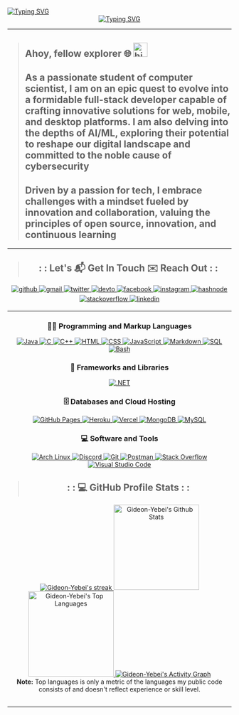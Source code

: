 <!-- markdownlint-disable MD033 -->
# 

<a href="https://github.com/Gideon-Yebei/Portfolio-Variants">
      <img
      src="https://readme-typing-svg.demolab.com?font=Fira+Code&weight=900&size=30&pause=8000&color=869750&repeat=false&center=true&vCenter=false&random=true&width=435&lines=Just+Creating+.+.+." alt="Typing SVG"
      />
   </a>

<div align="center"">
   <a href="https://git.io/typing-svg">
      <img
      src="https://readme-typing-svg.demolab.com?font=Fira+Code&weight=900&size=30&pause=8000&color=869750&center=true&vCenter=true&random=true&width=435&lines=LinuXpert;Software+Engineer;" alt="Typing SVG"
      />
   </a>
</div>

---

> ## Ahoy, fellow explorer 🌐 <img src="https://github.com/blackcater/blackcater/raw/main/images/Hi.gif" height="32" alt="hi"/>
>
> ## As a passionate student of computer scientist, I am on an epic quest to evolve into a formidable full-stack developer capable of crafting innovative solutions for web, mobile, and desktop platforms. I am also delving into the depths of AI/ML, exploring their potential to reshape our digital landscape and committed to the noble cause of cybersecurity
>
> ## Driven by a passion for tech, I embrace challenges with a mindset fueled by innovation and collaboration, valuing the principles of open source, innovation, and continuous learning

---

> <h2 align="center">: : Let's 📬 Get In Touch ✉️ Reach Out : :</h2>

<div align="center">
   <a href="https://github.com/Gideon-Yebei" target="_blank">
      <img
      src=https://img.shields.io/badge/github-%2324292e.svg?&style=for-the-badge&logo=github&logoColor=black
      alt=github style="margin-bottom: 5px;" />
   </a>
   <a href="mailto:hk-axl-coder@proton.me" target="_blank">
        <img
        src=https://img.shields.io/badge/gmail-%2324292e.svg?&style=for-the-badge&logo=gmail logoColor=red
        alt=gmail style="margin-bottom: 5px;" />
    </a>
    <a href="https://twitter.com/GideonYebei" target="_blank">
        <img
        src=https://img.shields.io/badge/twitter-%2300acee.svg?&style=for-the-badge&logo=twitter&logoColor=lightgrey
        alt=twitter style="margin-bottom: 5px;" />
    </a>
    <a href="https://dev.to/HK-AXL-CODER" target="_blank">
        <img
        src=https://img.shields.io/badge/dev.to-%2308090A.svg?&style=for-the-badge&logo=dev.to&logoColor=white
        alt=devto style="margin-bottom: 5px;" />
    </a>
    <a href="https://m.facebook.com/profile.php/?id=100088037815575" target="_blank">
        <img
        src=https://img.shields.io/badge/facebook-%232E87FB.svg?&style=for-the-badge&logo=facebook&logoColor=white
        alt=facebook style="margin-bottom: 5px;" />
    </a>
    <a href="https://www.instagram.com/calcare_spellbound/" target="_blank">
        <img
        src=https://img.shields.io/badge/instagram-%23000000.svg?&style=for-the-badge&logo=instagram&logoColor=green
        alt=instagram style="margin-bottom: 5px;" />
    </a>
    <a href="https://hashnode.com/@ZenithNova" target="_blank">
        <img
        src=https://img.shields.io/badge/hashnode-%232962FF.svg?&style=for-the-badge&logo=hashnode&logoColor=white
        alt=hashnode style="margin-bottom: 5px;" />
    </a>
    <a href="https://stackoverflow.com/users/HK-AXL-CODER" target="_blank">
        <img
        src=https://img.shields.io/badge/stackoverflow-%23F28032.svg?&style=for-the-badge&logo=stackoverflow&logoColor=white
        alt=stackoverflow style="margin-bottom: 5px;" />
    </a>
    <a href="https://linkedin.com/in/gideon-yebei" target="_blank">
        <img
        src=https://img.shields.io/badge/linkedin-%231E77B5.svg?&style=for-the-badge&logo=linkedin&logoColor=blue
        alt=linkedin style="margin-bottom: 5px;" />
    </a>
</div>

---

  <!-- Some badges are from https://github.com/Ileriayo/markdown-badges -->
  <div align="center">
        <h3>👨‍💻 Programming and Markup Languages</h3>
        <a href="https://github.com/search?q=user%3ADenverCoder1+language%3Ajava">
                <img alt="Java"
                src="https://custom-icon-badges.demolab.com/badge/Java-007396.svg?logo=java&logoColor=white">
        </a>
        <a href="https://github.com/search?q=user%3ADenverCoder1+language%3Ac">
                 <img alt="C"
                 src="https://custom-icon-badges.demolab.com/badge/C-03599C.svg?logo=c-in-hexagon&logoColor=white">
        </a>
        <a href="https://github.com/search?q=user%3ADenverCoder1+language%3Acpp">
                <img alt="C++"
                src="https://custom-icon-badges.demolab.com/badge/C++-9C033A.svg?logo=cpp2&logoColor=white">
        </a>
        <!-- <a href="https://github.com/search?q=user%3ADenverCoder1+language%3Acsharp">
                <img alt="C#"
                src="https://custom-icon-badges.demolab.com/badge/C%23-68217A.svg?logo=cs2&logoColor=white">
        </a> -->
        <a href="https://github.com/search?q=user%3ADenverCoder1+language%3Ahtml">
                <img alt="HTML"
                src="https://img.shields.io/badge/HTML-E34F26.svg?logo=html5&logoColor=white">
        </a>
        <a href="https://github.com/search?q=user%3ADenverCoder1+language%3Acss">
                <img alt="CSS"
                src="https://img.shields.io/badge/CSS-1572B6.svg?logo=css3&logoColor=white">
        </a>
        <a href="https://github.com/search?q=user%3ADenverCoder1+language%3Ajavascript">
                <img alt="JavaScript"
                src="https://img.shields.io/badge/JavaScript-F7DF1E.svg?logo=javascript&logoColor=black">
        </a>
        <a href="https://github.com/search?q=user%3ADenverCoder1+language%3Amarkdown">
                <img alt="Markdown"
                src="https://img.shields.io/badge/Markdown-000000.svg?logo=markdown&logoColor=white">
        </a>
        <a href="https://github.com/search?q=user%3ADenverCoder1+language%3Asql">
                <img alt="SQL"
                src="https://custom-icon-badges.demolab.com/badge/SQL-025E8C.svg?logo=database&logoColor=white">
        </a>
        <a href="https://github.com/search?q=user%3ADenverCoder1+language%3Abash">
                <img alt="Bash"
                src="https://img.shields.io/badge/Bash-121011.svg?logo=gnu-bash&logoColor=white">
        </a>
  </div>

  <div align="center">
        <h3>🧰 Frameworks and Libraries</h3>
        <a href="#">
                <img
                        alt=".NET"
                        src="https://img.shields.io/badge/NET-5C2D91?logo=.net&logoColor=white"
                />
        </a>
  </div>

  <div align="center">
        <h3>🗄️ Databases and Cloud Hosting</h3>
        <a href="#">
                <img
                        alt="GitHub Pages"
                        src="https://img.shields.io/badge/GitHub%20Pages-327FC7.svg?logo=github&logoColor=white"
                />
        </a>
        <a href="#">
                <img
                        alt="Heroku"
                        src="https://img.shields.io/badge/Heroku-430098.svg?logo=heroku&logoColor=white"
                />
        </a>
        <a href="#">
                <img
                        alt="Vercel"
                        src="https://img.shields.io/badge/Vercel-000000.svg?logo=vercel&logoColor=white"
                />
        </a>
        <a href="#">
                <img
                        alt="MongoDB"
                        src ="https://img.shields.io/badge/MongoDB-4ea94b.svg?logo=mongodb&logoColor=white"
                />
        </a>
        <a href="#">
                <img
                        alt="MySQL"
                        src="https://img.shields.io/badge/MySQL-00f.svg?logo=mysql&logoColor=white"
                />
        </a>
  </div>

  <div align="center">
        <h3>💻 Software and Tools</h3>
        <a href="#">
                <img
                        alt="Arch Linux"
                        src="https://img.shields.io/badge/Arch%20Linux-1793D1.svg?logo=arch-linux&logoColor=white"
                />
                <img
                        alt="Discord"
                        src="https://img.shields.io/badge/-Discord-5865F2.svg?logo=discord&logoColor=white"
                />
                <img
                        alt="Git"
                        src="https://img.shields.io/badge/Git-F05033.svg?logo=git&logoColor=white"
                />
                <img
                        alt="Postman"
                        src="https://img.shields.io/badge/Postman-FF6C37?logo=postman&logoColor=white"
                />
                <img
                        alt="Stack Overflow"
                        src="https://img.shields.io/badge/-Stack%20Overflow-FE7A16?logo=stack-overflow&logoColor=white"
                />
                <img
                        alt="Visual Studio Code"
                        src="https://img.shields.io/badge/Visual%20Studio%20Code-0078d7.svg?logo=visual-studio-code&logoColor=white"
                />
        </a>
  </div>

> <h2 align="center">: : 💻 GitHub Profile Stats : :</h2>

<div align="center">
        <!-- GitHub Readme Streak Stats - https://github.com/DenverCoder1/github-readme-streak-stats -->
        <a href="https://github.com/DenverCoder1/github-readme-streak-stats">
                <!-- Use https://streak-stats.demolab.com or self-host with your own Vercel app - visit https://git.io/streak-stats for instructions -->
                <img
                        title="🔥 Get streak stats for your profile at git.io/streak-stats"
                        alt="Gideon-Yebei's streak"
                        src="https://github-readme-streak-stats-9m8ugfa77-denvercoder1.vercel.app/?user=Gideon-Yebei&theme=monokai-metallian&hide_border=true"
                />
                <!-- https://github.com/anuraghazra/github-readme-stats -->
                <!-- <a href="https://github.com/anuraghazra/github-readme-stats"> -->
                <img
                        alt="Gideon-Yebei's Github Stats"
                        src="https://denvercoder1-github-readme-stats.vercel.app/api/?username=Gideon-Yebei&show_icons=true&include_all_commits=true&count_private=true&theme=react&hide_border=true&bg_color=1F222E&title_color=F85D7F&icon_color=F8D866"
                        height="192px"
                />
                <!-- <a href="https://github.com/anuraghazra/github-readme-stats"> -->
                <img
                        alt="Gideon-Yebei's Top Languages"
                        src="https://denvercoder1-github-readme-stats.vercel.app/api/top-langs/?username=Gideon-Yebei&langs_count=8&layout=compact&theme=react&hide_border=true&bg_color=1F222E&title_color=F85D7F&icon_color=F8D866&hide=Jupyter%20Notebook,Roff"
                        height="192px"
                />
                <!-- https://github.com/ashutosh00710/github-readme-activity-graph -->
                <img
                        alt="Gideon-Yebei's Activity Graph"
                        src="https://github-readme-activity-graph.vercel.app/graph/?username=Gideon-Yebei&bg_color=1F222E&color=F8D866&line=F85D7F&point=FFFFFF&hide_border=true"
                />
        </a>
 <br/>
 <b>Note:</b> Top languages is only a metric of the languages my public code consists of and doesn't reflect experience or skill level.
</div>

<!--## MY :🏆: TROPHIES-->
<!--https://github.com/ryo-ma/github-profile-trophy-->
<br/>
<div align="center">
        <img src="https://github-profile-trophy.vercel.app/?username=Gideon-Yebei&no-bg=true&no-frame=true"alt=""/>
</div>

---

<div align="center">
        <img src="https://komarev.com/ghpvc/?username=Gideon-Yebei&color=0E9C47&style=for-the-badge"alt=""/>
        <img src="https://custom-icon-badges.demolab.com/badge/dynamic/json?logo=star&color=55960c&labelColor=488207&label=Stars&style=for-the-badge&query=%24.stars&url=https://api.github-star-counter.workers.dev/user/Gideon-Yebei"alt=""/>
        <img src="https://custom-icon-badges.demolab.com/github/followers/Gideon-Yebei?color=236ad3&labelColor=1155ba&style=for-the-badge&logo=person-add&label=Follow&logoColor=white"alt=""/>
</div>

<!-- <div align="right">
    <img src="https://raw.githubusercontent.com/trinib/trinib/a5f17399d881c5651a89bfe4a621014b08346cf0/images/marquee.svg" alt=""/>
</div> -->

<!-- markdownlint-enable MD033 -->
